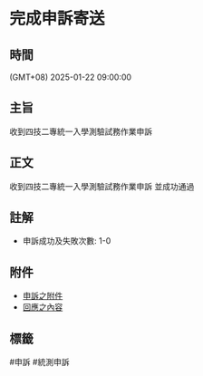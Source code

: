 # 完成申訴寄送

## 時間
(GMT+08) 2025-01-22 09:00:00

## 主旨
收到四技二專統一入學測驗試務作業申訴

## 正文

收到四技二專統一入學測驗試務作業申訴 並成功通過

## 註解

- 申訴成功及失敗次數: 1-0

## 附件

- [申訴之附件](../../../appendix/20250122090000完成申訴寄送-114統測考生申訴書.pdf)
- [回應之內容](../../../appendix/20250122090000完成申訴寄送-114統測考生申訴書.pdf)

## 標籤

#申訴 #統測申訴